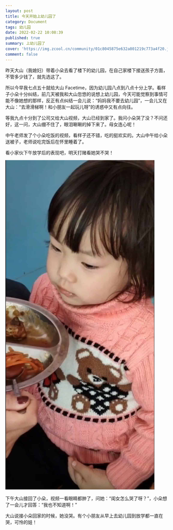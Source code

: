 ```yaml
---
layout: post
title: 今天开始上幼儿园了
category: Document
tags: 幼儿园
date: 2022-02-22 10:08:39
published: true
summary: 上幼儿园了
cover: 'https://img.zcool.cn/community/01c8045875e632a801219c773a4f20.jpg@3000w_1l_0o_100sh.jpg'
comment: false
---
```


昨天大山（我媳妇）带着小朵去看了楼下的幼儿园，在自己家楼下接送孩子方面，不管多少钱了，就先选这了。

所以今早我七点五十就给大山 Facetime，因为幼儿园八点到八点十分上学。看样子小朵十分纠结，前几天被我和大山忽悠的说想上幼儿园，今天可能觉察到事情可能不像她想的那样，反正有点纠结一会儿说：“妈妈我不要去幼儿园”，一会儿又在大山：“去滑滑梯啊！和小朋友一起玩儿呀”的诱惑中又有点向往。

等我九点十分到了公司又给大山视频，大山已经到家了。我问小朵哭了没？不问还好，这一问，大山绷不住了，眼泪唰唰的掉下来了。母女连心呢！

中午老师发了个小朵吃饭的视频，看样子还不错，吃的挺欢实的。大山中午给小朵送被子，老师说吃完饭后在怀里睡着了。

看小家伙下午放学后的表现吧，明天打赌看她哭不哭！

![图一：幼儿园吃饭的小朵](/image/kindergarden/20220222_1545580.jpg)


下午大山接回了小朵，视频一看眼睛都肿了，问她：“闺女怎么哭了呀？”，小朵想了一会儿才回答：“我也不知道啊！”

大山说接小朵回家的时候，她没哭。有个小朋友从早上去幼儿园到放学都一直在哭，可怜的娃！

